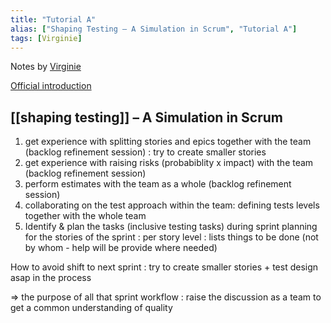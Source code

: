 ```yaml
---
title: "Tutorial A"
alias: ["Shaping Testing – A Simulation in Scrum", "Tutorial A"]
tags: [Virginie]
---
```

Notes by [Virginie](people/Virginie.md)

[Official introduction](https://conference.eurostarsoftwaretesting.com/event/2022/shaping-testing-a-simulation-in-scrum/)

##  [[shaping testing]] – A Simulation in Scrum
1) get experience with splitting stories and epics together with the team (backlog refinement session) : try to create smaller stories
2) get experience with raising risks (probabiblity x impact) with the team (backlog refinement session)
3) perform estimates with the team as a whole (backlog refinement session)
4) collaborating on the test approach within the team: defining tests levels together with the whole team
5) Identify & plan the tasks (inclusive testing tasks) during sprint planning for the stories of the sprint : per story level : lists things to be done (not by whom - help will be provide where needed)

How to avoid shift to next sprint : try to create smaller stories + test design asap in the process 

=> the purpose of all that sprint workflow : raise the discussion as a team to get a common understanding of quality